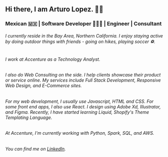 ## Hi there, I am Arturo Lopez. 👋🏾
### Mexican 🇲🇽 | Software Developer 👨🏾‍💻 | Engineer | Consultant

###### I currently reside in the Bay Area, Northern California. I enjoy staying active by doing outdoor things with friends - going on hikes, playing soccer ⚽.

###### I work at Accenture as a Technology Analyst.

###### I also do Web Consulting on the side. I help clients showcase their product or service online. My services include Full Stack Development, Responsive Web Design, and E-Commerce sites.

###### For my web development, I usually use Javascript, HTML and CSS. For some front end apps, I also use React. I design using Adobe Xd, Illustrator, and Figma. Recently, I have started learning Liquid, Shopify's Theme Templating Language.

###### At Accenture, I'm currently working with Python, Spark, SQL, and AWS.

<!--
**alopez96/alopez96** is a ✨ _special_ ✨ repository because its `README.md` (this file) appears on your GitHub profile.

Here are some ideas to get you started:

- 🔭 I’m currently working on ...
- 🌱 I’m currently learning ...
- 👯 I’m looking to collaborate on ...
- 🤔 I’m looking for help with ...
- 💬 Ask me about ...
- 📫 How to reach me: ...
- 😄 Pronouns: ...
- ⚡ Fun fact: ...
-->

<!-- Links to your social media accounts -->

<!-- https://www.linkedin.com/in/rturolopez/ - automatic!
[LinkedIn](https://www.linkedin.com/in/rturolopez/) -->

###### You can find me on [LinkedIn](https://www.linkedin.com/in/rturolopez/).